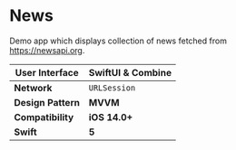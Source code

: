 # News
Demo app which displays collection of news fetched from https://newsapi.org.

| User Interface     | SwiftUI & Combine |
| ------------------ | ----------------- |
| **Network**        | `URLSession`      |
| **Design Pattern** | **MVVM**          |
| **Compatibility**  | **iOS 14.0+**     |
| **Swift**          | **5**             |

